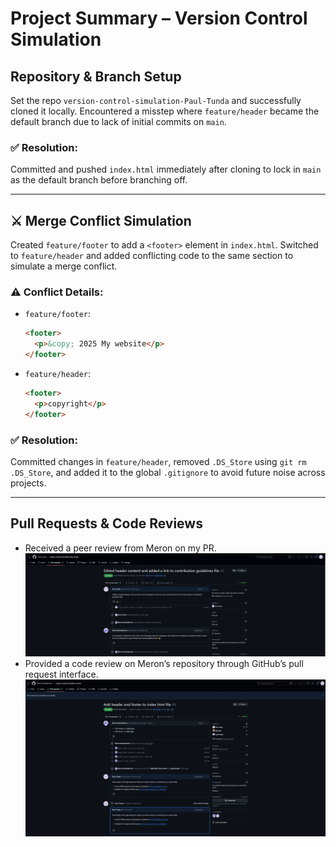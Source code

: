 # Project Summary – Version Control Simulation

## Repository & Branch Setup

Set the repo `version-control-simulation-Paul-Tunda` and successfully cloned it locally. Encountered a misstep where `feature/header` became the default branch due to lack of initial commits on `main`.

### ✅ Resolution:

Committed and pushed `index.html` immediately after cloning to lock in `main` as the default branch before branching off.

---

## ⚔️ Merge Conflict Simulation

Created `feature/footer` to add a `<footer>` element in `index.html`. Switched to `feature/header` and added conflicting code to the same section to simulate a merge conflict.

### ⚠️ Conflict Details:

- `feature/footer`:
  ```html
  <footer>
    <p>&copy; 2025 My website</p>
  </footer>
  ```
- `feature/header`:
  ```html
  <footer>
    <p>copyright</p>
  </footer>
  ```

### ✅ Resolution:

Committed changes in `feature/header`, removed `.DS_Store` using `git rm .DS_Store`, and added it to the global `.gitignore` to avoid future noise across projects.

---

## Pull Requests & Code Reviews

- Received a peer review from Meron on my PR.
  ![Image](Screenshot%202025-04-19%20134541.png)
- Provided a code review on Meron’s repository through GitHub’s pull request interface.
  ![Image](Screenshot%202025-04-19%20041724.png)
